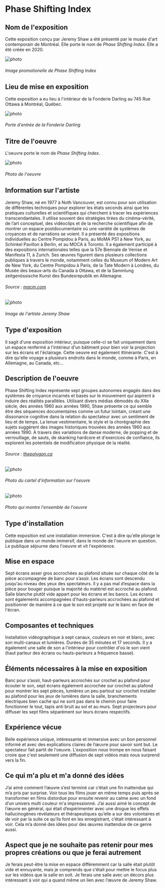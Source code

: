 # Phase Shifting Index

## **Nom de l'exposition**
Cette exposition conçu par Jeremy Shaw a été présenté par le musée d'art contemporain de Montréal. Elle porte le nom de *Phase Shifting Index*. Elle a été créée en 2020.

![photo](media/photo_promotionelle_de_exposition.jpeg)
###### Image promotionelle de *Phase Shifting Index*


## **Lieu de mise en exposition**
Cette exposition a eu lieu à l'intérieur de la Fonderie Darling au 745 Rue Ottawa à Montréal, Québec.

![photo](media/photo_entrée_de_la_fonderie_darling.jpg)
###### Porte d'entrée de la Fonderie Darling

## **Titre de l'oeuvre**
L'oeuvre porte le nom de *Phase Shifting Index*.

![photo](media/photo_exposition_phase_shifting_index.jpeg)
###### Photo de l'oeuvre 

## **Information sur l'artiste**
Jeremy Shaw, né en 1977 à Noth Vancouver, est connu pour son utilisation de différentes techniques pour explorer les états seconds ainsi que les pratiques culturelles et scientifiques qui cherchent à tracer les expériences transcendantales. Il utilise souvent des stratégies tirées du cinéma-vérité, de l’art conceptuel, des vidéoclips et de la recherche scientifique afin de montrer un espace postdocumentaire où une variété de systèmes de croyances et de narrations se voient. Il a présenté des expositions individuelles au Centre Pompidou à Paris, au MoMA PS1 à New York, au Schinkel Pavillon à Berlin, et au MOCA à Toronto. Il a également participé à des expositions internationales telles que la 57e Biennale de Venise et Manifesta 11, à Zurich. Ses œuvres figurent dans plusieurs collections publiques à travers le monde, notamment celles du Museum of Modern Art de New York, du Centre Pompidou à Paris, de la Tate Modern à Londres, du Musée des beaux-arts du Canada à Ottawa, et de la Sammlung zeitgenössische Kunst des Bundesrepublik en Allemagne.
###### Source : [macm.com](https://macm.org/expositions/jeremy-shaw/)

![photo](media/photo_jeremy_shaw.jpg)
###### Image de l'artiste Jeremy Shaw

## **Type d'exposition**
Il sagit d'une exposition intérieur, puisque celle-ci se fait uniquement dans un espace renfermé a l'intérieur d'un bâtiment pour bien voir la projection sur les écrans et l'éclairage. Cette oeuvre est également ittinérante. C'est à dire qu'elle voyage a plusieurs endroits dans le monde, comme à Paris, en Allemagne, au Canada, etc...

## **Description de l'oeuvre**
Phase Shifting Index représente sept groupes autonomes engagés dans des systèmes de croyance incarnés et basés sur le mouvement qui aspirent à induire des réalités parallèles. Utilisant divers médias démodés du XXe siècle, des années 1960 aux années 1990, Shaw présente ce qui semble être des séquences documentaires comme un futur lointain, créant une dissonance cognitive dans la relation du spectateur avec un sentiment de lieu et de temps. La tenue vestimentaire, le style et la chorégraphie des sujets suggèrent des images historiques trouvées des années 1960 aux années 1990. À travers des variations de danse moderne, de popping et de verrouillage, de sauts, de skanking hardcore et d'exercices de confiance, ils explorent les potentiels de modification physique de la réalité.
###### Source : [thepolygon.ca](https://thepolygon.ca/exhibition/jeremy-shaw-phase-shifting-index/)

![photo](media/photo_cartel_information.PNG)
###### Photo du cartel d'information sur l'oeuvre
![photo](media/photo_ensemble_de_phase_shifting_index.jpg)
###### Photo qui montre l'ensemble de l'oeuvre

## **Type d'installation**
Cette exposition est une installation immersive. C'est à dire qu'elle plonge le publique dans un monde immersif, dans le monde de l'oeuvre en question. Le publique séjourne dans l'oeuvre et vit l'expérience.

## **Mise en espace**
Sept écrans asser gros accrochées au plafond située sur chaque côté de la pièce accompagnée de banc pour s’assir. Les écrans sont descendu jusqu'au niveau des yeux des spectateurs. Il y a pas mal d’espace dans la pièce pour bouger puisque la majorité du matériel est accroché au plafond. Salle blanche plutôt vide appart pour les écrans et les bancs. Les écrans sont égalements accompagnées d'hauts-parleurs accrochées au plafond et positionner de manière à ce que le son est projeté sur le banc en face de l'écran.

## **Composantes et techniques**
Installation vidéographique à sept canaux, couleurs en noir et blanc, avec son multi-canaux et lumières. Durées de 35 minutes et 17 seconds. Il y a également une salle de son a l'intérieur pour contrôler d'où le son vient (haut parleur des écrans ou hauts-parleurs a fréquence basse).

## **Éléments nécessaires à la mise en exposition**
Banc pour s’assir, haut-parleurs accrochés sur crochet au plafond pour écouter le son, sept écrans également accrochée sur crochet au plafond pour montrer les sept pièces, lumières un peu partout sur crochet installer au plafond pour les jeux de lumières dans la salle, branchements électriques bien caché qui ne sont pas dans le chemin pour faire fonctionner le tout, tapis anti bruit au sol et au murs. Sept projecteurs pour diffuser les sept films séparément sur leurs écrans respectifs.

## **Expérience vécue**
Belle expérience unique, intéressante et immersive avec un bon personnel informé et avec des explications claires de l’œuvre pour savoir sont but. Le spectateur fait partit de l'oeuvre. L'exposition nous trompe en nous faisant croire que c'est seulement une diffusion de sept vidéos mais nous surprend vers la fin.

## **Ce qui m'a plu et m'a donné des idées**
J’ai aimé comment l’œuvre s’est terminé car c’était une fin inattendue qui m’a pris par surprise. Voir tous les films jouer en même temps puis après se transformer en films distordue pour ensuite revenir au calme avec un fond d’un univers multi couleur m'a impressionné. J’ai aussi aimé le concept de l’œuvre en général, qui était d’expérimenter avec une drogue les effets hallucinogènes révélateurs et thérapeutiques qu’elle a sur des volontaires et de voir par la suite ce qu’ils font en les enregistrant, c’était intéressant à voir. Cela m’a donné des idées pour des œuvres inattendue de ce genre aussi.

## **Aspect que je ne souhaite pas retenir pour mes propres créations ou que je ferai autrement**
Je ferais peut-être la mise en espace différemment car la salle était plutôt vide et ennuyante, mais je comprends que c’était pour mettre le focus plus sur les vidéos que la salle en soit. Je ferais une salle avec un décors plus intéressant à voir qui a quand même un lien avec l’œuvre de Jeremy Shaw.
